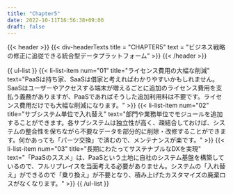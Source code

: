 ```yaml
---
title: "Chapter5"
date: 2022-10-11T16:56:38+09:00
draft: false
---
```


{{< header >}}
    {{< div-headerTexts
        title = "CHAPTER5"
        text = "ビジネス戦略の修正に追従できる統合型データプラットフォーム"
    >}}
{{< /header >}}

{{ ul-list }}
    {{< li-list-item 
        num="01"
        title="ライセンス費用の大幅な削減"
        text="PaaSは持ち家、SaaSは借家と考えればわかりやすいかもしれません。SaaSはユーザーやアクセスする端末が増えるごとに追加のライセンス費用を支払う義務がありますが、PaaSであればそうした追加利用料は不要です。ライセンス費用だけでも大幅な削減になります。"
    >}}
    {{< li-list-item 
        num="02"
        title="サブシステム単位で入れ替え"
        text="部門や業務単位でモジュールを追加することができます。各サブシステムは独立性が高く、疎結合しておけば、システムの整合性を保ちながら不要なデータを部分的に削除・改修することができます。何かあっても「パーツ交換」で済むので、メンテナンスが楽です。"
    >}}
    {{< li-list-item 
        num="03"
        title="長期にわたってサステナブルなDXを実現"
        text="「PaaSのススメ」は、PaaSという土地に自社のシステム基盤を構築しているので、フルリプレイスを当面考える必要がありません。システムの「入れ替え」ができるので「乗り換え」が不要となり、積み上げたカスタマイズの廃棄ロスがなくなります。"
    >}}
{{ /ul-list }} 
